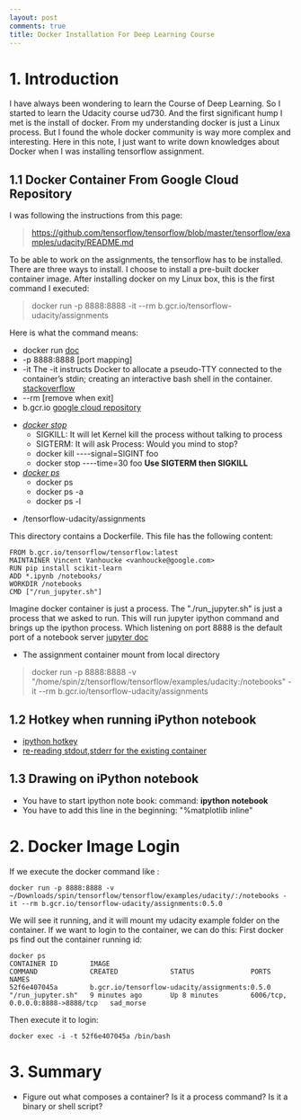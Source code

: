 ```yaml
---
layout: post
comments: true
title: Docker Installation For Deep Learning Course
---
```

# 1. Introduction
I have always been wondering to learn the Course of Deep Learning. So I started
to learn the Udacity course ud730. And the first significant hump I met is the
install of docker. From my understanding docker is just a Linux process. But I
found the whole docker community is way more complex and interesting. Here in
this note, I just want to write down knowledges about Docker when I was installing
tensorflow assignment.

## 1.1 Docker Container From Google Cloud Repository
I was following the instructions from this page:

> https://github.com/tensorflow/tensorflow/blob/master/tensorflow/examples/udacity/README.md

To be able to work on the assignments, the tensorflow has to be installed. There
are three ways to install. I choose to install a pre-built docker container image.
After installing docker on my Linux box, this is the first command I executed:

> docker run -p 8888:8888 -it --rm b.gcr.io/tensorflow-udacity/assignments

Here is what the command means:

+ docker run [doc](https://docs.docker.com/engine/reference/commandline/run/)
+ -p 8888:8888 [port mapping]
+ -it The -it instructs Docker to allocate a pseudo-TTY connected to the container’s stdin; creating an interactive bash shell in the container. [stackoverflow](http://stackoverflow.com/questions/30137135/confused-about-docker-t-option-to-allocate-a-pseudo-tty)
+ --rm [remove when exit]
+ b.gcr.io [google cloud repository](https://cloud.google.com/container-registry/docs/)
- [*docker stop*](https://www.ctl.io/developers/blog/post/gracefully-stopping-docker-containers/)
   * SIGKILL: It will let Kernel kill the process without talking to process
   * SIGTERM: It will ask Process: Would you mind to stop?
   * docker kill ----signal=SIGINT foo
   * docker stop ----time=30 foo **Use SIGTERM then SIGKILL**
- [*docker ps*](http://www.liquidweb.com/kb/how-to-list-and-attach-to-docker-containers/)
   * docker ps
   * docker ps -a
   * docker ps -l
+ /tensorflow-udacity/assignments

This directory contains a Dockerfile. This file has the following content:


```
FROM b.gcr.io/tensorflow/tensorflow:latest
MAINTAINER Vincent Vanhoucke <vanhoucke@google.com>
RUN pip install scikit-learn
ADD *.ipynb /notebooks/
WORKDIR /notebooks
CMD ["/run_jupyter.sh"]
```

Imagine docker container is just a process. The "./run_jupyter.sh" is just a process that we asked to run. This will run jupyter ipython command and brings up the ipython process. Which listening on port 8888 is the default port of a notebook server [jupyter doc](http://jupyter-notebook.readthedocs.org/en/latest/public_server.html)

+ The assignment container mount from local directory
> docker run -p 8888:8888 -v "/home/spin/z/tensorflow/tensorflow/examples/udacity:/notebooks" -it --rm b.gcr.io/tensorflow-udacity/assignments

## 1.2 Hotkey when running iPython notebook

+ [ipython hotkey](https://www.webucator.com/blog/wp-content/uploads/2015/07/IPython-Notebook-Shortcuts.pdf)
+ [re-reading stdout,stderr for the existing container](https://docs.docker.com/engine/reference/commandline/logs/)

## 1.3 Drawing on iPython notebook

+ You have to start ipython note book: command: **ipython notebook**
+ You have to add this line in the beginning: "%matplotlib inline"

# 2. Docker Image Login
If we execute the docker command like :
```
docker run -p 8888:8888 -v ~/Downloads/spin/tensorflow/tensorflow/examples/udacity/:/notebooks -it --rm b.gcr.io/tensorflow-udacity/assignments:0.5.0
```
We will see it running, and it will mount my udacity example folder on the container.
If we want to login to the container, we can do this:
First docker ps find out the container running id:
```
docker ps
CONTAINER ID        IMAGE                                           COMMAND             CREATED             STATUS              PORTS                              NAMES
52f6e407045a        b.gcr.io/tensorflow-udacity/assignments:0.5.0   "/run_jupyter.sh"   9 minutes ago       Up 8 minutes        6006/tcp, 0.0.0.0:8888->8888/tcp   sad_morse
```

Then execute it to login:
```
docker exec -i -t 52f6e407045a /bin/bash
```
# 3. Summary

+ Figure out what composes a container? Is it a process command? Is it a binary or shell script?
